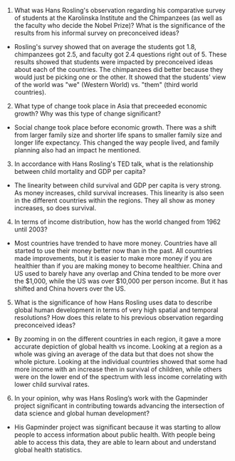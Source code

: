 1. What was Hans Rosling's observation regarding his comparative survey of students at the Karolinska Institute and the Chimpanzees (as well as the faculty who decide the Nobel Prize)? What is the significance of the results from his informal survey on preconceived ideas?

* Rosling's survey showed that on average the students got 1.8, chimpanzees got 2.5, and faculty got 2.4 questions right out of 5. These results showed that students were impacted by preconceived ideas about each of the countries. The chimpanzees did better because they would just be picking one or the other. It showed that the students' view of the world was "we" (Western World) vs. "them" (third world countries).

2. What type of change took place in Asia that preceeded economic growth? Why was this type of change significant?

* Social change took place before economic growth. There was a shift from larger family size and shorter life spans to smaller family size and longer life expectancy. This changed the way people lived, and family planning also had an impact he mentioned.

3. In accordance with Hans Rosling's TED talk, what is the relationship between child mortality and GDP per capita?

* The linearity between child survival and GDP per capita is very strong. As money increases, child survival increases. This linearity is also seen in the different countries within the regions. They all show as money increases, so does survival.

4. In terms of income distribution, how has the world changed from 1962 until 2003?

* Most countries have trended to have more money. Countries have all started to use their money better now than in the past. All countries made improvements, but it is easier to make more money if you are healthier than if you are making money to become healthier. China and US used to barely have any overlap and China tended to be more over the $1,000, while the US was over $10,000 per person income. But it has shifted and China hovers over the US. 

5. What is the significance of how Hans Rosling uses data to describe global human development in terms of very high spatial and temporal resolutions? How does this relate to his previous observation regarding preconceived ideas?

* By zooming in on the different countries in each region, it gave a more accurate depiction of global health vs income. Looking at a region as a whole was giving an average of the data but that does not show the whole picture. Looking at the individual countries showed that some had more income with an increase then in survival of children, while others were on the lower end of the spectrum with less income correlating with lower child survival rates.

6. In your opinion, why was Hans Rosling’s work with the Gapminder project significant in contributing towards advancing the intersection of data science and global human development?

* His Gapminder project was significant because it was starting to allow people to access information about public health. With people being able to access this data, they are able to learn about and understand global health statistics. 
